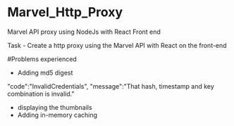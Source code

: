 # Marvel_Http_Proxy
Marvel API proxy using NodeJs with React Front end 

Task - Create a http proxy using the Marvel API with React on the front-end 

#Problems experienced 
- Adding md5 digest 

 "code":"InvalidCredentials",
  "message":"That hash, timestamp and key combination is invalid."
  
- displaying the thumbnails 
- Adding in-memory caching 


